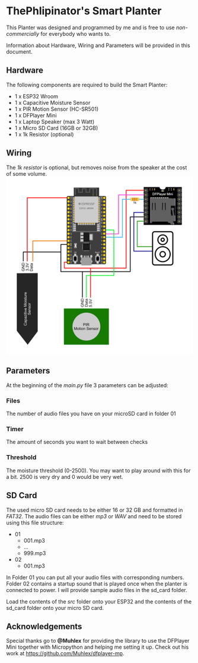 # ThePhlipinator's Smart Planter #
This Planter was designed and programmed by me and is free to use *non-commercially* for everybody who wants to.

Information about Hardware, Wiring and Parameters will be provided in this document.

## Hardware ##
The following components are required to build the Smart Planter:
- 1 x ESP32 Wroom
- 1 x Capacitive Moisture Sensor
- 1 x PIR Motion Sensor (HC-SR501)
- 1 x DFPlayer Mini
- 1 x Laptop Speaker (max 3 Watt)
- 1 x Micro SD Card (16GB or 32GB)
- 1 x 1k Resistor (optional)

## Wiring ##
The _1k resistor_ is optional, but removes noise from the speaker at the cost of some volume.
![Wiring Diagram](Wiring_Diagram.png "Wiring Diagram")

## Parameters ##
At the beginning of the *main.py* file 3 parameters can be adjusted:
### Files ##
The number of audio files you have on your microSD card in folder 01
### Timer ###
The amount of seconds you want to wait between checks
### Threshold ###
The moisture threshold (0-2500). You may want to play around with this for a bit. 2500 is very dry and 0 would be very wet.

## SD Card ##
The used micro SD card needs to be either 16 or 32 GB and formatted in *FAT32*.
The audio files can be either *mp3* or *WAV* and need to be stored using this file structure:
- 01
	- 001.mp3
	- …
	- 999.mp3
- 02
	- 001.mp3

In Folder 01 you can put all your audio files with corresponding numbers.
Folder 02 contains a startup sound that is played once when the planter is connected to power.
I will provide sample audio files in the sd_card folder.

Load the contents of the *src* folder onto your ESP32 and the contents of the sd_card folder onto your micro SD card.

## Acknowledgements ##
Special thanks go to **@Muhlex** for providing the library to use the DFPlayer Mini together with Micropython and helping me setting it up.
Check out his work at https://github.com/Muhlex/dfplayer-mp.